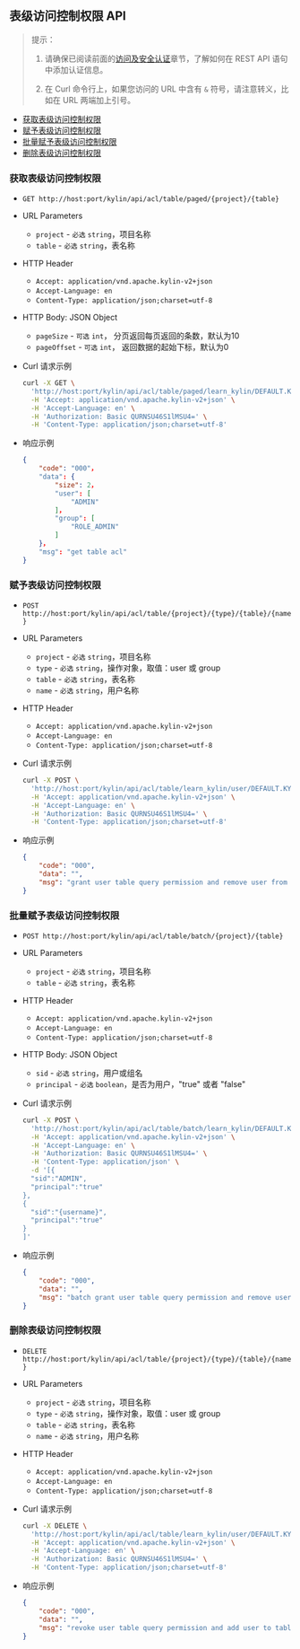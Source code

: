 ## 表级访问控制权限 API

> 提示：
>
> 1. 请确保已阅读前面的[访问及安全认证](../authentication.cn.md)章节，了解如何在 REST API 语句中添加认证信息。
>
> 2. 在 Curl 命令行上，如果您访问的 URL 中含有 `&` 符号，请注意转义，比如在 URL 两端加上引号。



* [获取表级访问控制权限](#获取表级访问控制权限)
* [赋予表级访问控制权限](#赋予表级访问控制权限)
* [批量赋予表级访问控制权限](#批量赋予表级访问控制权限)
* [删除表级访问控制权限](#删除表级访问控制权限)



### 获取表级访问控制权限

- `GET http://host:port/kylin/api/acl/table/paged/{project}/{table}`


- URL Parameters
  - `project` - `必选` `string`，项目名称
  - `table` - `必选` `string`，表名称

- HTTP Header
  - `Accept: application/vnd.apache.kylin-v2+json`
  - `Accept-Language: en`
  - `Content-Type: application/json;charset=utf-8`


- HTTP Body: JSON Object
  - `pageSize` - `可选` `int`， 分页返回每页返回的条数，默认为10
  - `pageOffset` - `可选` `int`， 返回数据的起始下标，默认为0


- Curl 请求示例

  ```sh
  curl -X GET \
    'http://host:port/kylin/api/acl/table/paged/learn_kylin/DEFAULT.KYLIN_SALES' \
    -H 'Accept: application/vnd.apache.kylin-v2+json' \
    -H 'Accept-Language: en' \
    -H 'Authorization: Basic QURNSU46S1lMSU4=' \
    -H 'Content-Type: application/json;charset=utf-8'
  ```

- 响应示例

  ```json
  {
      "code": "000"，
      "data": {
          "size": 2，
          "user": [
              "ADMIN"
          ]，
          "group": [
              "ROLE_ADMIN"
          ]
      }，
      "msg": "get table acl"
  }
  ```



### 赋予表级访问控制权限

- `POST http://host:port/kylin/api/acl/table/{project}/{type}/{table}/{name}`


- URL Parameters
  - `project` - `必选` `string`，项目名称
  - `type` - `必选` `string`，操作对象，取值：user 或 group
  - `table` - `必选` `string`，表名称
  - `name` - `必选` `string`，用户名称


- HTTP Header
  - `Accept: application/vnd.apache.kylin-v2+json`
  - `Accept-Language: en`
  - `Content-Type: application/json;charset=utf-8`


- Curl 请求示例

  ```sh
  curl -X POST \
    'http://host:port/kylin/api/acl/table/learn_kylin/user/DEFAULT.KYLIN_CAL_DT/ADMIN' \
    -H 'Accept: application/vnd.apache.kylin-v2+json' \
    -H 'Accept-Language: en' \
    -H 'Authorization: Basic QURNSU46S1lMSU4=' \
    -H 'Content-Type: application/json;charset=utf-8'
  ```


- 响应示例

  ```json
  {
      "code": "000",
      "data": "",
      "msg": "grant user table query permission and remove user from table black list."
  }
  ```



### 批量赋予表级访问控制权限


- `POST http://host:port/kylin/api/acl/table/batch/{project}/{table}`


- URL Parameters
  - `project` - `必选` `string`，项目名称
  - `table` - `必选` `string`，表名称


- HTTP Header
  - `Accept: application/vnd.apache.kylin-v2+json`
  - `Accept-Language: en`
  - `Content-Type: application/json;charset=utf-8`


- HTTP Body: JSON Object
  - `sid` - `必选` `string`，用户或组名
  - `principal` - `必选` `boolean`，是否为用户，"true" 或者 "false"


- Curl 请求示例

  ```sh
  curl -X POST \
    'http://host:port/kylin/api/acl/table/batch/learn_kylin/DEFAULT.KYLIN_CAL_DT' \
    -H 'Accept: application/vnd.apache.kylin-v2+json' \
    -H 'Accept-Language: en' \
    -H 'Authorization: Basic QURNSU46S1lMSU4=' \
    -H 'Content-Type: application/json' \
    -d '[{
  	"sid":"ADMIN",
  	"principal":"true"
  },
  {
  	"sid":"{username}",
  	"principal":"true"
  }
  ]'
  ```

- 响应示例

  ```json
  {
      "code": "000",
      "data": "",
      "msg": "batch grant user table query permission and remove user from table black list"
  }
  ```



### 删除表级访问控制权限

- `DELETE http://host:port/kylin/api/acl/table/{project}/{type}/{table}/{name}`


- URL Parameters
  - `project` - `必选` `string`，项目名称
  - `type` - `必选` `string`，操作对象，取值：user 或 group
  - `table` - `必选` `string`，表名称
  - `name` - `必选` `string`，用户名称


- HTTP Header
  - `Accept: application/vnd.apache.kylin-v2+json`
  - `Accept-Language: en`
  - `Content-Type: application/json;charset=utf-8`


- Curl 请求示例

  ```sh
  curl -X DELETE \
    'http://host:port/kylin/api/acl/table/learn_kylin/user/DEFAULT.KYLIN_CAL_DT/ADMIN' \
    -H 'Accept: application/vnd.apache.kylin-v2+json' \
    -H 'Accept-Language: en' \
    -H 'Authorization: Basic QURNSU46S1lMSU4=' \
    -H 'Content-Type: application/json;charset=utf-8'
  ```


- 响应示例

  ```json
  {
      "code": "000",
      "data": "",
      "msg": "revoke user table query permission and add user to table black list."
  }
  ```
